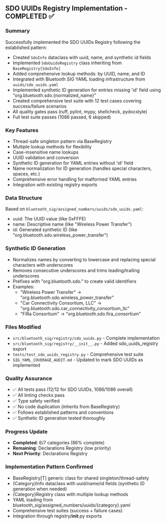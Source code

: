 ## SDO UUIDs Registry Implementation - COMPLETED ✅

### Summary
Successfully implemented the SDO UUIDs Registry following the established pattern:
- Created `SdoInfo` dataclass with uuid, name, and synthetic id fields
- Implemented `SdoUuidsRegistry` class inheriting from `BaseRegistry[SdoInfo]`
- Added comprehensive lookup methods: by UUID, name, and ID
- Integrated with Bluetooth SIG YAML loading infrastructure from `uuids/sdo_uuids.yaml`
- Implemented synthetic ID generation for entries missing 'id' field using "org.bluetooth.sdo.{normalized_name}"
- Created comprehensive test suite with 12 test cases covering success/failure scenarios
- All quality gates pass (ruff, pylint, mypy, shellcheck, pydocstyle)
- Full test suite passes (1086 passed, 6 skipped)

### Key Features
- Thread-safe singleton pattern via BaseRegistry
- Multiple lookup methods for flexibility
- Case-insensitive name lookups
- UUID validation and conversion
- Synthetic ID generation for YAML entries without 'id' field
- Name normalization for ID generation (handles special characters, spaces, etc.)
- Comprehensive error handling for malformed YAML entries
- Integration with existing registry exports

### Data Structure
Based on `bluetooth_sig/assigned_numbers/uuids/sdo_uuids.yaml`:
- uuid: The UUID value (like 0xFFFE)
- name: Descriptive name (like "Wireless Power Transfer")
- id: Generated synthetic ID (like "org.bluetooth.sdo.wireless_power_transfer")

### Synthetic ID Generation
- Normalizes names by converting to lowercase and replacing special characters with underscores
- Removes consecutive underscores and trims leading/trailing underscores
- Prefixes with "org.bluetooth.sdo." to create valid identifiers
- Examples:
  - "Wireless Power Transfer" → "org.bluetooth.sdo.wireless_power_transfer"
  - "Car Connectivity Consortium, LLC" → "org.bluetooth.sdo.car_connectivity_consortium_llc"
  - "FiRa Consortium" → "org.bluetooth.sdo.fira_consortium"

### Files Modified
- `src/bluetooth_sig/registry/sdo_uuids.py` - Complete implementation
- `src/bluetooth_sig/registry/__init__.py` - Added sdo_uuids_registry export
- `tests/test_sdo_uuids_registry.py` - Comprehensive test suite
- `SIG_YAML_COVERAGE_AUDIT.md` - Updated to mark SDO UUIDs as implemented

### Quality Assurance
- ✅ All tests pass (12/12 for SDO UUIDs, 1086/1086 overall)
- ✅ All linting checks pass
- ✅ Type safety verified
- ✅ No code duplication (inherits from BaseRegistry)
- ✅ Follows established patterns and conventions
- ✅ Synthetic ID generation tested thoroughly

### Progress Update
- **Completed**: 6/7 categories (86% complete)
- **Remaining**: Declarations Registry (low priority)
- **Next Priority**: Declarations Registry

### Implementation Pattern Confirmed
- BaseRegistry[T] generic class for shared singleton/thread-safety
- {Category}Info dataclass with uuid/name/id fields (synthetic ID generation when needed)
- {Category}Registry class with multiple lookup methods
- YAML loading from bluetooth_sig/assigned_numbers/uuids/{category}.yaml
- Comprehensive test suites (success + failure cases)
- Integration through registry/__init__.py exports